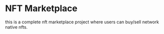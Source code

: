 # NFT Marketplace
this is a complete nft marketplace project where users can buy/sell network native nfts.
